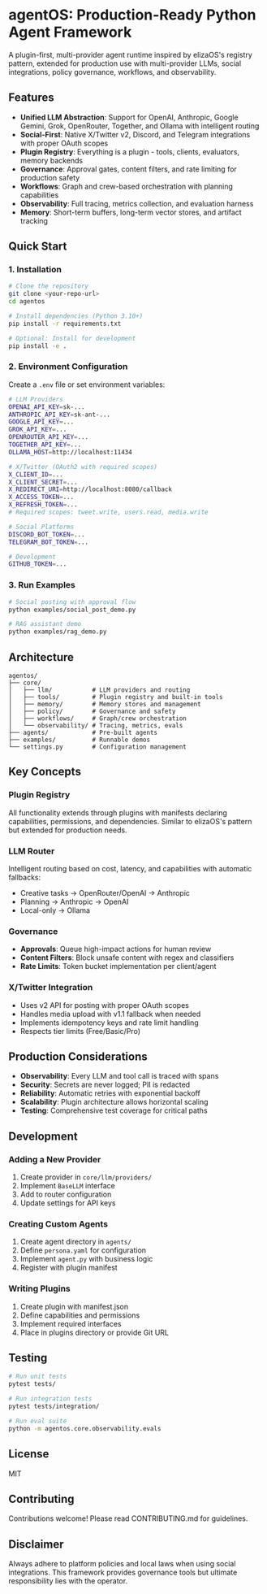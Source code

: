 # agentOS: Production-Ready Python Agent Framework

A plugin-first, multi-provider agent runtime inspired by elizaOS's registry pattern, extended for production use with multi-provider LLMs, social integrations, policy governance, workflows, and observability.

## Features

- **Unified LLM Abstraction**: Support for OpenAI, Anthropic, Google Gemini, Grok, OpenRouter, Together, and Ollama with intelligent routing
- **Social-First**: Native X/Twitter v2, Discord, and Telegram integrations with proper OAuth scopes
- **Plugin Registry**: Everything is a plugin - tools, clients, evaluators, memory backends
- **Governance**: Approval gates, content filters, and rate limiting for production safety
- **Workflows**: Graph and crew-based orchestration with planning capabilities
- **Observability**: Full tracing, metrics collection, and evaluation harness
- **Memory**: Short-term buffers, long-term vector stores, and artifact tracking

## Quick Start

### 1. Installation

```bash
# Clone the repository
git clone <your-repo-url>
cd agentos

# Install dependencies (Python 3.10+)
pip install -r requirements.txt

# Optional: Install for development
pip install -e .
```

### 2. Environment Configuration

Create a `.env` file or set environment variables:

```bash
# LLM Providers
OPENAI_API_KEY=sk-...
ANTHROPIC_API_KEY=sk-ant-...
GOOGLE_API_KEY=...
GROK_API_KEY=...
OPENROUTER_API_KEY=...
TOGETHER_API_KEY=...
OLLAMA_HOST=http://localhost:11434

# X/Twitter (OAuth2 with required scopes)
X_CLIENT_ID=...
X_CLIENT_SECRET=...
X_REDIRECT_URI=http://localhost:8080/callback
X_ACCESS_TOKEN=...
X_REFRESH_TOKEN=...
# Required scopes: tweet.write, users.read, media.write

# Social Platforms
DISCORD_BOT_TOKEN=...
TELEGRAM_BOT_TOKEN=...

# Development
GITHUB_TOKEN=...
```

### 3. Run Examples

```bash
# Social posting with approval flow
python examples/social_post_demo.py

# RAG assistant demo
python examples/rag_demo.py
```

## Architecture

```
agentos/
├── core/
│   ├── llm/           # LLM providers and routing
│   ├── tools/         # Plugin registry and built-in tools
│   ├── memory/        # Memory stores and management
│   ├── policy/        # Governance and safety
│   ├── workflows/     # Graph/crew orchestration
│   └── observability/ # Tracing, metrics, evals
├── agents/            # Pre-built agents
├── examples/          # Runnable demos
└── settings.py        # Configuration management
```

## Key Concepts

### Plugin Registry
All functionality extends through plugins with manifests declaring capabilities, permissions, and dependencies. Similar to elizaOS's pattern but extended for production needs.

### LLM Router
Intelligent routing based on cost, latency, and capabilities with automatic fallbacks:
- Creative tasks → OpenRouter/OpenAI → Anthropic
- Planning → Anthropic → OpenAI
- Local-only → Ollama

### Governance
- **Approvals**: Queue high-impact actions for human review
- **Content Filters**: Block unsafe content with regex and classifiers
- **Rate Limits**: Token bucket implementation per client/agent

### X/Twitter Integration
- Uses v2 API for posting with proper OAuth scopes
- Handles media upload with v1.1 fallback when needed
- Implements idempotency keys and rate limit handling
- Respects tier limits (Free/Basic/Pro)

## Production Considerations

- **Observability**: Every LLM and tool call is traced with spans
- **Security**: Secrets are never logged; PII is redacted
- **Reliability**: Automatic retries with exponential backoff
- **Scalability**: Plugin architecture allows horizontal scaling
- **Testing**: Comprehensive test coverage for critical paths

## Development

### Adding a New Provider

1. Create provider in `core/llm/providers/`
2. Implement `BaseLLM` interface
3. Add to router configuration
4. Update settings for API keys

### Creating Custom Agents

1. Create agent directory in `agents/`
2. Define `persona.yaml` for configuration
3. Implement `agent.py` with business logic
4. Register with plugin manifest

### Writing Plugins

1. Create plugin with manifest.json
2. Define capabilities and permissions
3. Implement required interfaces
4. Place in plugins directory or provide Git URL

## Testing

```bash
# Run unit tests
pytest tests/

# Run integration tests
pytest tests/integration/

# Run eval suite
python -m agentos.core.observability.evals
```

## License

MIT

## Contributing

Contributions welcome! Please read CONTRIBUTING.md for guidelines.

## Disclaimer

Always adhere to platform policies and local laws when using social integrations. This framework provides governance tools but ultimate responsibility lies with the operator.
